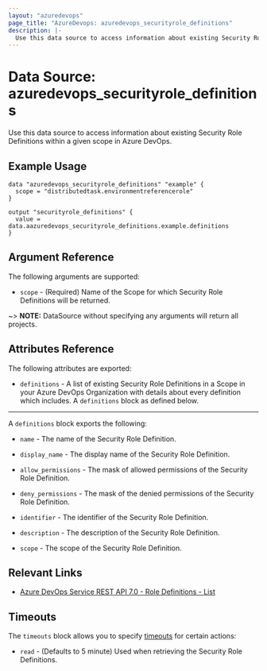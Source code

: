 ```yaml
---
layout: "azuredevops"
page_title: "AzureDevops: azuredevops_securityrole_definitions"
description: |-
  Use this data source to access information about existing Security Role Definitions within a given scope in Azure DevOps.
---
```


# Data Source: azuredevops_securityrole_definitions

Use this data source to access information about existing Security Role Definitions within a given scope in Azure DevOps.

## Example Usage

```hcl
data "azuredevops_securityrole_definitions" "example" {
  scope = "distributedtask.environmentreferencerole"
}

output "securityrole_definitions" {
  value = data.aazuredevops_securityrole_definitions.example.definitions
}

```

## Argument Reference

The following arguments are supported:

* `scope` - (Required) Name of the Scope for which Security Role Definitions will be returned.

~> **NOTE:** DataSource without specifying any arguments will return all projects.

## Attributes Reference

The following attributes are exported:

* `definitions` - A list of existing Security Role Definitions in a Scope in your Azure DevOps Organization with details about every definition which includes. A `definitions` block as defined below. 
 
---

A `definitions` block exports the following:

* `name` - The name of the Security Role Definition.

* `display_name` - The display name of the Security Role Definition.

* `allow_permissions` - The mask of allowed permissions of the Security Role Definition.

* `deny_permissions` - The mask of the denied permissions of the Security Role Definition.

* `identifier` - The identifier of the Security Role Definition.

* `description` - The description of the Security Role Definition.

* `scope` - The scope of the Security Role Definition.

## Relevant Links

- [Azure DevOps Service REST API 7.0 - Role Definitions - List](https://learn.microsoft.com/en-us/rest/api/azure/devops/securityroles/roledefinitions/list?view=azure-devops-rest-7.1)

## Timeouts

The `timeouts` block allows you to specify [timeouts](https://developer.hashicorp.com/terraform/language/resources/syntax#operation-timeouts) for certain actions:

* `read` - (Defaults to 5 minute) Used when retrieving the Security Role Definitions.
